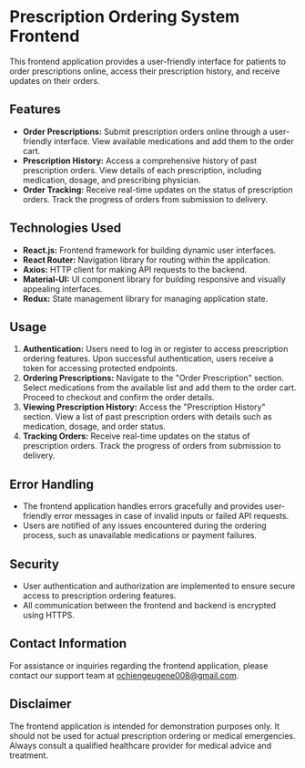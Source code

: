 # Prescription Ordering System Frontend

This frontend application provides a user-friendly interface for patients to order prescriptions online, access their prescription history, and receive updates on their orders.

## Features

- **Order Prescriptions:** Submit prescription orders online through a user-friendly interface. View available medications and add them to the order cart.
- **Prescription History:** Access a comprehensive history of past prescription orders. View details of each prescription, including medication, dosage, and prescribing physician.
- **Order Tracking:** Receive real-time updates on the status of prescription orders. Track the progress of orders from submission to delivery.

## Technologies Used

- **React.js:** Frontend framework for building dynamic user interfaces.
- **React Router:** Navigation library for routing within the application.
- **Axios:** HTTP client for making API requests to the backend.
- **Material-UI:** UI component library for building responsive and visually appealing interfaces.
- **Redux:** State management library for managing application state.

## Usage

1. **Authentication:** Users need to log in or register to access prescription ordering features. Upon successful authentication, users receive a token for accessing protected endpoints.
2. **Ordering Prescriptions:** Navigate to the "Order Prescription" section. Select medications from the available list and add them to the order cart. Proceed to checkout and confirm the order details.
3. **Viewing Prescription History:** Access the "Prescription History" section. View a list of past prescription orders with details such as medication, dosage, and order status.
4. **Tracking Orders:** Receive real-time updates on the status of prescription orders. Track the progress of orders from submission to delivery.

## Error Handling

- The frontend application handles errors gracefully and provides user-friendly error messages in case of invalid inputs or failed API requests.
- Users are notified of any issues encountered during the ordering process, such as unavailable medications or payment failures.

## Security

- User authentication and authorization are implemented to ensure secure access to prescription ordering features.
- All communication between the frontend and backend is encrypted using HTTPS.

## Contact Information

For assistance or inquiries regarding the frontend application, please contact our support team at ochiengeugene008@gmail.com.

## Disclaimer

The frontend application is intended for demonstration purposes only. It should not be used for actual prescription ordering or medical emergencies. Always consult a qualified healthcare provider for medical advice and treatment.